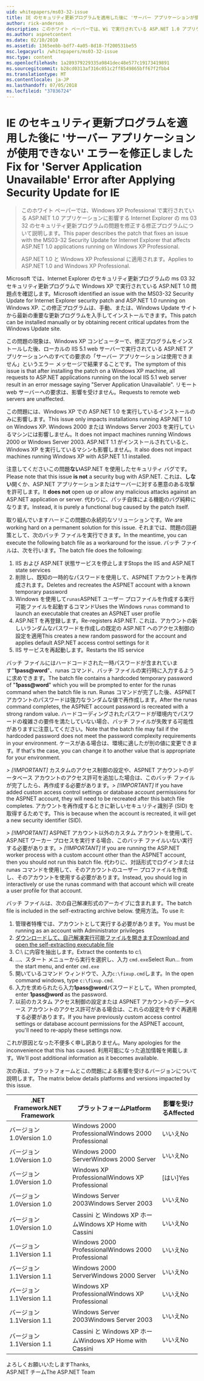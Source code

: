 ```yaml
---
uid: whitepapers/ms03-32-issue
title: IE のセキュリティ更新プログラムを適用した後に 'サーバー アプリケーションが使用できない' エラーの修正 |Microsoft Docs
author: rick-anderson
description: このホワイト ペーパーでは、Wi で実行されている ASP.NET 1.0 アプリケーションに影響する Internet Explorer の ms 03 32 のセキュリティ更新プログラムの問題を修正する修正プログラムについて説明しています.
ms.author: aspnetcontent
ms.date: 02/10/2010
ms.assetid: 1365eebb-bdf7-4a05-8d18-7f200531be55
msc.legacyurl: /whitepapers/ms03-32-issue
msc.type: content
ms.openlocfilehash: 1a289379229335a9841dec48e577c19173419891
ms.sourcegitcommit: b28cd0313af316c051c2ff8549865bff67f2fbb4
ms.translationtype: MT
ms.contentlocale: ja-JP
ms.lasthandoff: 07/05/2018
ms.locfileid: "37836724"
---
```

<a name="fix-for-server-application-unavailable-error-after-applying-security-update-for-ie"></a><span data-ttu-id="d0c8b-103">IE のセキュリティ更新プログラムを適用した後に 'サーバー アプリケーションが使用できない' エラーを修正しました</span><span class="sxs-lookup"><span data-stu-id="d0c8b-103">Fix for 'Server Application Unavailable' Error after Applying Security Update for IE</span></span>
====================
> <span data-ttu-id="d0c8b-104">このホワイト ペーパーでは、Windows XP Professional で実行されている ASP.NET 1.0 アプリケーションに影響する Internet Explorer の ms 03 32 のセキュリティ更新プログラムの問題を修正する修正プログラムについて説明します。</span><span class="sxs-lookup"><span data-stu-id="d0c8b-104">This paper describes the patch that fixes an issue with the MS03-32 Security Update for Internet Explorer that affects ASP.NET 1.0 applications running on Windows XP Professional.</span></span>
> 
> <span data-ttu-id="d0c8b-105">ASP.NET 1.0 と Windows XP Professional に適用されます。</span><span class="sxs-lookup"><span data-stu-id="d0c8b-105">Applies to ASP.NET 1.0 and Windows XP Professional.</span></span>


<span data-ttu-id="d0c8b-106">Microsoft では、Internet Explorer のセキュリティ更新プログラムの ms 03 32 セキュリティ更新プログラムで Windows XP で実行されている ASP.NET 1.0 問題点を確認します。</span><span class="sxs-lookup"><span data-stu-id="d0c8b-106">Microsoft identified an issue with the MS03-32 Security Update for Internet Explorer security patch and ASP.NET 1.0 running on Windows XP.</span></span> <span data-ttu-id="d0c8b-107">この修正プログラムは、手動、または、Windows Update サイトから最新の重要な更新プログラムを入手してインストールできます。</span><span class="sxs-lookup"><span data-stu-id="d0c8b-107">This patch can be installed manually or by obtaining recent critical updates from the Windows Update site.</span></span>

<span data-ttu-id="d0c8b-108">この問題の現象は、Windows XP コンピューターで、修正プログラムをインストールした後、ローカルの IIS 5.1 web サーバーで実行されている ASP.NET アプリケーションへのすべての要求の「サーバー アプリケーションは使用できません」というエラー メッセージで結果することです。</span><span class="sxs-lookup"><span data-stu-id="d0c8b-108">The symptom of this issue is that after installing the patch on a Windows XP machine, all requests to ASP.NET applications running on the local IIS 5.1 web server result in an error message saying "Server Application Unavailable".</span></span> <span data-ttu-id="d0c8b-109">リモート web サーバーへの要求は、影響を受けません。</span><span class="sxs-lookup"><span data-stu-id="d0c8b-109">Requests to remote web servers are unaffected.</span></span>

<span data-ttu-id="d0c8b-110">この問題には、Windows XP での ASP.NET 1.0 を実行しているインストールのみに影響します。</span><span class="sxs-lookup"><span data-stu-id="d0c8b-110">This issue only impacts installations running ASP.NET 1.0 on Windows XP.</span></span> <span data-ttu-id="d0c8b-111">Windows 2000 または Windows Server 2003 を実行しているマシンには影響しません。</span><span class="sxs-lookup"><span data-stu-id="d0c8b-111">It does not impact machines running Windows 2000 or Windows Server 2003.</span></span> <span data-ttu-id="d0c8b-112">ASP.NET 1.1 がインストールされていると、Windows XP を実行しているマシンも影響しません。</span><span class="sxs-lookup"><span data-stu-id="d0c8b-112">It also does not impact machines running Windows XP with ASP.NET 1.1 installed.</span></span>

<span data-ttu-id="d0c8b-113">注意してくださいこの問題**ない**ASP.NET を使用したセキュリティ バグです。</span><span class="sxs-lookup"><span data-stu-id="d0c8b-113">Please note that this issue **is not** a security bug with ASP.NET.</span></span> <span data-ttu-id="d0c8b-114">これは、**しない**開くか、ASP.NET アプリケーションまたはサーバーに対する悪意のある攻撃を許可します。</span><span class="sxs-lookup"><span data-stu-id="d0c8b-114">It **does not** open up or allow any malicious attacks against an ASP.NET application or server.</span></span> <span data-ttu-id="d0c8b-115">代わりに、パッチ自体による機能のバグ純粋になります。</span><span class="sxs-lookup"><span data-stu-id="d0c8b-115">Instead, it is purely a functional bug caused by the patch itself.</span></span>

<span data-ttu-id="d0c8b-116">取り組んでいますハードこの問題の永続的なソリューションです。</span><span class="sxs-lookup"><span data-stu-id="d0c8b-116">We are working hard on a permanent solution for this issue.</span></span> <span data-ttu-id="d0c8b-117">それまでは、問題の回避策として、次のバッチ ファイルを実行できます。</span><span class="sxs-lookup"><span data-stu-id="d0c8b-117">In the meantime, you can execute the following batch file as a workaround for the issue.</span></span> <span data-ttu-id="d0c8b-118">バッチ ファイルは、次を行います。</span><span class="sxs-lookup"><span data-stu-id="d0c8b-118">The batch file does the following:</span></span>

1. <span data-ttu-id="d0c8b-119">IIS および ASP.NET 状態サービスを停止します</span><span class="sxs-lookup"><span data-stu-id="d0c8b-119">Stops the IIS and ASP.NET state services</span></span>
2. <span data-ttu-id="d0c8b-120">削除し、既知の一時的なパスワードを使用して、ASPNET アカウントを再作成されます。</span><span class="sxs-lookup"><span data-stu-id="d0c8b-120">Deletes and recreates the ASPNET account with a known temporary password</span></span>
3. <span data-ttu-id="d0c8b-121">Windows を使用して`runas`ASPNET ユーザー プロファイルを作成する実行可能ファイルを起動するコマンド</span><span class="sxs-lookup"><span data-stu-id="d0c8b-121">Uses the Windows `runas` command to launch an executable that creates an ASPNET user profile</span></span>
4. <span data-ttu-id="d0c8b-122">ASP.NET を再登録します。</span><span class="sxs-lookup"><span data-stu-id="d0c8b-122">Re-registers ASP.NET.</span></span> <span data-ttu-id="d0c8b-123">これは、アカウントの新しいランダムなパスワードを作成しの既定の ASP.NET へのアクセス制御の設定を適用</span><span class="sxs-lookup"><span data-stu-id="d0c8b-123">This creates a new random password for the account and applies default ASP.NET access control settings for it</span></span>
5. <span data-ttu-id="d0c8b-124">IIS サービスを再起動します。</span><span class="sxs-lookup"><span data-stu-id="d0c8b-124">Restarts the IIS service</span></span>

<span data-ttu-id="d0c8b-125">バッチ ファイルにはハードコードされた一時パスワードが含まれています"<strong>1pass@word</strong>"、runas コマンド、バッチ ファイルの実行時に入力するように求めできます。</span><span class="sxs-lookup"><span data-stu-id="d0c8b-125">The batch file contains a hardcoded temporary password of "<strong>1pass@word</strong>" which you will be prompted to enter for the runas command when the batch file is run.</span></span> <span data-ttu-id="d0c8b-126">Runas コマンドが完了した後、ASPNET アカウントのパスワードは強力なランダムな値で再作成します。</span><span class="sxs-lookup"><span data-stu-id="d0c8b-126">After the runas command completes, the ASPNET account password is recreated with a strong random value.</span></span> <span data-ttu-id="d0c8b-127">ハードコーディングされたパスワードが環境内でパスワードの複雑さの要件を満たしていない場合、バッチ ファイルが失敗する可能性がありますに注意してください。</span><span class="sxs-lookup"><span data-stu-id="d0c8b-127">Note that the batch file may fail if the hardcoded password does not meet the password complexity requirements in your environment.</span></span> <span data-ttu-id="d0c8b-128">ケースがある場合は、環境に適したが別の値に変更できます。</span><span class="sxs-lookup"><span data-stu-id="d0c8b-128">If that's the case, you can change it to another value that is appropriate for your environment.</span></span>

<span data-ttu-id="d0c8b-129">*> [!IMPORTANT]* カスタムのアクセス制御の設定や、ASPNET アカウントのデータベース アカウントのアクセス許可を追加した場合は、このバッチ ファイルが完了したら、再作成する必要があります。</span><span class="sxs-lookup"><span data-stu-id="d0c8b-129">*> [!IMPORTANT]* If you have added custom access control settings or database account permissions for the ASPNET account, they will need to be recreated after this batch file completes.</span></span> <span data-ttu-id="d0c8b-130">アカウントを再作成するときに新しいセキュリティ識別子 (SID) を取得するためです。</span><span class="sxs-lookup"><span data-stu-id="d0c8b-130">This is because when the account is recreated, it will get a new security identifier (SID).</span></span>

<span data-ttu-id="d0c8b-131">*> [!IMPORTANT]* ASPNET アカウント以外のカスタム アカウントを使用して、ASP.NET ワーカー プロセスを実行する場合、このバッチ ファイルいない実行する必要があります。</span><span class="sxs-lookup"><span data-stu-id="d0c8b-131">*> [!IMPORTANT]* If you are running the ASP.NET worker process with a custom account other than the ASPNET account, then you should not run this batch file.</span></span> <span data-ttu-id="d0c8b-132">代わりに、対話形式でログインまたは runas コマンドを使用して、そのアカウントのユーザー プロファイルを作成し、そのアカウントを使用する必要があります。</span><span class="sxs-lookup"><span data-stu-id="d0c8b-132">Instead, you should log in interactively or use the runas command with that account which will create a user profile for that account.</span></span>

<span data-ttu-id="d0c8b-133">バッチ ファイルは、次の自己解凍形式のアーカイブに含まれます。</span><span class="sxs-lookup"><span data-stu-id="d0c8b-133">The batch file is included in the self-extracting archive below.</span></span> <span data-ttu-id="d0c8b-134">使用方法。</span><span class="sxs-lookup"><span data-stu-id="d0c8b-134">To use it:</span></span>

1. <span data-ttu-id="d0c8b-135">管理者特権では、アカウントとして実行する必要があります。</span><span class="sxs-lookup"><span data-stu-id="d0c8b-135">You must be running as an account with Administrator privileges</span></span>
2. [<span data-ttu-id="d0c8b-136">ダウンロードして、自己解凍実行可能ファイルを開きます</span><span class="sxs-lookup"><span data-stu-id="d0c8b-136">Download and open the self-extracting executable file</span></span>](ms03-32-issue/_static/fixup1.exe)
3. <span data-ttu-id="d0c8b-137">C:\ に内容を抽出します。</span><span class="sxs-lookup"><span data-stu-id="d0c8b-137">Extract the contents to c:\\</span></span>
4. <span data-ttu-id="d0c8b-138">...、スタート メニューから実行を選択し、入力 `cmd.exe`</span><span class="sxs-lookup"><span data-stu-id="d0c8b-138">Select Run... from the start menu, and enter `cmd.exe`</span></span>
5. <span data-ttu-id="d0c8b-139">開いているコマンド ウィンドウで、入力`c:\fixup.cmd`します。</span><span class="sxs-lookup"><span data-stu-id="d0c8b-139">In the open command windows, type `c:\fixup.cmd`.</span></span>
6. <span data-ttu-id="d0c8b-140">入力を求められたら入力<strong>1pass@word</strong>パスワードとして。</span><span class="sxs-lookup"><span data-stu-id="d0c8b-140">When prompted, enter <strong>1pass@word</strong> as the password.</span></span>
7. <span data-ttu-id="d0c8b-141">以前のカスタム アクセス制御の設定または ASPNET アカウントのデータベース アカウントのアクセス許可がある場合は、これらの設定を今すぐ再適用する必要があります。</span><span class="sxs-lookup"><span data-stu-id="d0c8b-141">If you have previously custom access control settings or database account permissions for the ASPNET account, you'll need to re-apply these settings now.</span></span>

<span data-ttu-id="d0c8b-142">これが原因となった不便多く申し訳ありません。</span><span class="sxs-lookup"><span data-stu-id="d0c8b-142">Many apologies for the inconvenience that this has caused.</span></span> <span data-ttu-id="d0c8b-143">利用可能になった追加情報を掲載します。</span><span class="sxs-lookup"><span data-stu-id="d0c8b-143">We'll post additional information as it becomes available.</span></span>

<span data-ttu-id="d0c8b-144">次の表は、プラットフォームとこの問題による影響を受けるバージョンについて説明します。</span><span class="sxs-lookup"><span data-stu-id="d0c8b-144">The matrix below details platforms and versions impacted by this issue.</span></span>

| <span data-ttu-id="d0c8b-145">.NET Framework</span><span class="sxs-lookup"><span data-stu-id="d0c8b-145">.NET Framework</span></span> | <span data-ttu-id="d0c8b-146">プラットフォーム</span><span class="sxs-lookup"><span data-stu-id="d0c8b-146">Platform</span></span> | <span data-ttu-id="d0c8b-147">影響を受ける</span><span class="sxs-lookup"><span data-stu-id="d0c8b-147">Affected</span></span> |
| --- | --- | --- |
| <span data-ttu-id="d0c8b-148">バージョン 1.0</span><span class="sxs-lookup"><span data-stu-id="d0c8b-148">Version 1.0</span></span> | <span data-ttu-id="d0c8b-149">Windows 2000 Professional</span><span class="sxs-lookup"><span data-stu-id="d0c8b-149">Windows 2000 Professional</span></span> | <span data-ttu-id="d0c8b-150">いいえ</span><span class="sxs-lookup"><span data-stu-id="d0c8b-150">No</span></span> |
| <span data-ttu-id="d0c8b-151">バージョン 1.0</span><span class="sxs-lookup"><span data-stu-id="d0c8b-151">Version 1.0</span></span> | <span data-ttu-id="d0c8b-152">Windows 2000 Server</span><span class="sxs-lookup"><span data-stu-id="d0c8b-152">Windows 2000 Server</span></span> | <span data-ttu-id="d0c8b-153">いいえ</span><span class="sxs-lookup"><span data-stu-id="d0c8b-153">No</span></span> |
| <span data-ttu-id="d0c8b-154">バージョン 1.0</span><span class="sxs-lookup"><span data-stu-id="d0c8b-154">Version 1.0</span></span> | <span data-ttu-id="d0c8b-155">Windows XP Professional</span><span class="sxs-lookup"><span data-stu-id="d0c8b-155">Windows XP Professional</span></span> | <span data-ttu-id="d0c8b-156">[はい]</span><span class="sxs-lookup"><span data-stu-id="d0c8b-156">Yes</span></span> |
| <span data-ttu-id="d0c8b-157">バージョン 1.0</span><span class="sxs-lookup"><span data-stu-id="d0c8b-157">Version 1.0</span></span> | <span data-ttu-id="d0c8b-158">Windows Server 2003</span><span class="sxs-lookup"><span data-stu-id="d0c8b-158">Windows Server 2003</span></span> | <span data-ttu-id="d0c8b-159">いいえ</span><span class="sxs-lookup"><span data-stu-id="d0c8b-159">No</span></span> |
| <span data-ttu-id="d0c8b-160">バージョン 1.0</span><span class="sxs-lookup"><span data-stu-id="d0c8b-160">Version 1.0</span></span> | <span data-ttu-id="d0c8b-161">Cassini と Windows XP ホーム</span><span class="sxs-lookup"><span data-stu-id="d0c8b-161">Windows XP Home with Cassini</span></span> | <span data-ttu-id="d0c8b-162">いいえ</span><span class="sxs-lookup"><span data-stu-id="d0c8b-162">No</span></span> |
| <span data-ttu-id="d0c8b-163">バージョン 1.1</span><span class="sxs-lookup"><span data-stu-id="d0c8b-163">Version 1.1</span></span> | <span data-ttu-id="d0c8b-164">Windows 2000 Professional</span><span class="sxs-lookup"><span data-stu-id="d0c8b-164">Windows 2000 Professional</span></span> | <span data-ttu-id="d0c8b-165">いいえ</span><span class="sxs-lookup"><span data-stu-id="d0c8b-165">No</span></span> |
| <span data-ttu-id="d0c8b-166">バージョン 1.1</span><span class="sxs-lookup"><span data-stu-id="d0c8b-166">Version 1.1</span></span> | <span data-ttu-id="d0c8b-167">Windows 2000 Server</span><span class="sxs-lookup"><span data-stu-id="d0c8b-167">Windows 2000 Server</span></span> | <span data-ttu-id="d0c8b-168">いいえ</span><span class="sxs-lookup"><span data-stu-id="d0c8b-168">No</span></span> |
| <span data-ttu-id="d0c8b-169">バージョン 1.1</span><span class="sxs-lookup"><span data-stu-id="d0c8b-169">Version 1.1</span></span> | <span data-ttu-id="d0c8b-170">Windows XP Professional</span><span class="sxs-lookup"><span data-stu-id="d0c8b-170">Windows XP Professional</span></span> | <span data-ttu-id="d0c8b-171">いいえ</span><span class="sxs-lookup"><span data-stu-id="d0c8b-171">No</span></span> |
| <span data-ttu-id="d0c8b-172">バージョン 1.1</span><span class="sxs-lookup"><span data-stu-id="d0c8b-172">Version 1.1</span></span> | <span data-ttu-id="d0c8b-173">Windows Server 2003</span><span class="sxs-lookup"><span data-stu-id="d0c8b-173">Windows Server 2003</span></span> | <span data-ttu-id="d0c8b-174">いいえ</span><span class="sxs-lookup"><span data-stu-id="d0c8b-174">No</span></span> |
| <span data-ttu-id="d0c8b-175">バージョン 1.1</span><span class="sxs-lookup"><span data-stu-id="d0c8b-175">Version 1.1</span></span> | <span data-ttu-id="d0c8b-176">Cassini と Windows XP ホーム</span><span class="sxs-lookup"><span data-stu-id="d0c8b-176">Windows XP Home with Cassini</span></span> | <span data-ttu-id="d0c8b-177">いいえ</span><span class="sxs-lookup"><span data-stu-id="d0c8b-177">No</span></span> |

<span data-ttu-id="d0c8b-178">よろしくお願いいたします</span><span class="sxs-lookup"><span data-stu-id="d0c8b-178">Thanks,</span></span>   
 <span data-ttu-id="d0c8b-179">ASP.NET チーム</span><span class="sxs-lookup"><span data-stu-id="d0c8b-179">The ASP.NET Team</span></span>
